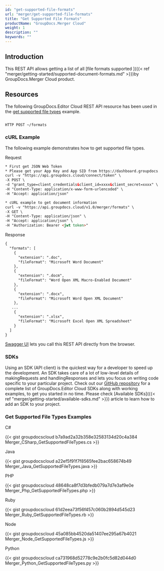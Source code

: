 ```yaml
---
id: "get-supported-file-formats"
url: "merger/get-supported-file-formats"
title: "Get Supported File Formats"
productName: "GroupDocs.Merger Cloud"
weight: 1
description: ""
keywords: ""
---
```


## Introduction ##

This REST API allows getting a list of all [file formats supported ]({{< ref "merger/getting-started/supported-document-formats.md" >}})by GroupDocs.Merger Cloud product.

## Resources ##

The following GroupDocs.Editor Cloud REST API resource has been used in the [get supported file types](https://apireference.groupdocs.cloud/merger/#/Info/GetSupportedFileFormats) example.

```html

HTTP POST ~/formats

```

### cURL Example ###

The following example demonstrates how to get supported file types.

Request

```html
* First get JSON Web Token
* Please get your App Key and App SID from https://dashboard.groupdocs.cloud/#/apps. Kindly place App Key in "client_secret" and App SID in "client_id" argument.
curl -v "https://api.groupdocs.cloud/connect/token" \
-X POST \
-d "grant_type=client_credentials&client_id=xxxx&client_secret=xxxx" \
-H "Content-Type: application/x-www-form-urlencoded" \
-H "Accept: application/json"

* cURL example to get document information
curl -v "https://api.groupdocs.cloud/v1.0/merger/formats" \
-X GET \
-H "Content-Type: application/json" \
-H "Accept: application/json" \
-H "Authorization: Bearer <jwt token>"

```

Response

```html
{
  "formats": [
    {
      "extension": ".doc",
      "fileFormat": "Microsoft Word Document"
    },
    {
      "extension": ".docm",
      "fileFormat": "Word Open XML Macro-Enabled Document"
    },
    {
      "extension": ".docx",
      "fileFormat": "Microsoft Word Open XML Document"
    },
   ...
    {
      "extension": ".xlsx",
      "fileFormat": "Microsoft Excel Open XML Spreadsheet"
    }
  ]
}

```

[Swagger UI](https://apireference.groupdocs.cloud/merger/#/Info/GetSupportedFileFormats) lets you call this REST API directly from the browser.

### SDKs ###

Using an SDK (API client) is the quickest way for a developer to speed up the development. An SDK takes care of a lot of low-level details of makingRequests and handlingResponses and lets you focus on writing code specific to your particular project. Check out our [GitHub repository](https://github.com/groupdocs-editor-cloud) for a complete list of GroupDocs.Editor Cloud SDKs along with working examples, to get you started in no time. Please check [Available SDKs]({{< ref "merger/getting-started/available-sdks.md" >}}) article to learn how to add an SDK to your project.

### Get Supported File Types Examples ###

C#

{{< gist groupdocscloud b7a9ad2a32b358e32583134d20c4a384 Merger_CSharp_GetSupportedFileTypes.cs >}}

Java

{{< gist groupdocscloud a22ef5f91f7f8565fee2bac658674b49 Merger_Java_GetSupportedFileTypes.java >}}

PHP

{{< gist groupdocscloud 48648ca8f7d3bfedb079a7d7e3af9e0e Merger_Php_GetSupportedFileTypes.php >}}

Ruby

{{< gist groupdocscloud 61d2eea73f56f457c060b2894d545d23 Merger_Ruby_GetSupportedFileTypes.rb >}}

Node

{{< gist groupdocscloud 45a085bb4520da51407ee295a67b4021 Merger_Node_GetSupportedFileTypes.js >}}

Python

{{< gist groupdocscloud ca731968d52778c9e2b0fc5d82d044d0 Merger_Python_GetSupportedFileTypes.py >}}
